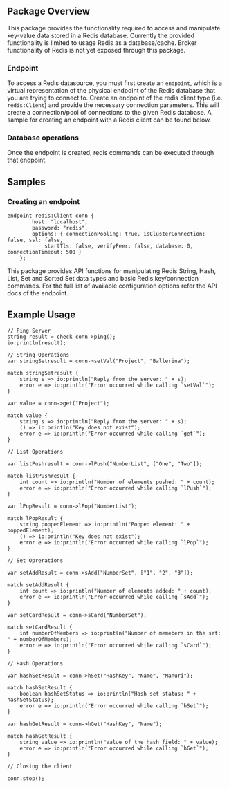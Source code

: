 ## Package Overview

This package provides the functionality required to access and manipulate key-value data stored in a Redis database.
Currently the provided functionality is limited to usage Redis as a database/cache. Broker functionality of Redis is
not yet exposed through this package.

### Endpoint

To access a Redis datasource, you must first create an `endpoint`, which is a virtual representation of the physical
endpoint of the Redis database that you are trying to connect to. Create an endpoint of the redis client type
(i.e. `redis:Client`) and provide the necessary connection parameters. This will create a connection/pool of
connections to the given Redis database. A sample for creating an endpoint with a Redis client can be found
below.

### Database operations

Once the endpoint is created, redis commands can be executed through that endpoint.

## Samples

### Creating an endpoint

```ballerina
endpoint redis:Client conn {
        host: "localhost",
        password: "redis",
        options: { connectionPooling: true, isClusterConnection: false, ssl: false,
            startTls: false, verifyPeer: false, database: 0, connectionTimeout: 500 }
    };
```

This package provides API functions for manipulating Redis String, Hash, List, Set and Sorted Set data types and
basic Redis key/connection commands. For the full list of available configuration options refer the API docs of the
endpoint.

## Example Usage
```ballerina
// Ping Server
string result = check conn->ping();
io:println(result);

// String Operations
var stringSetresult = conn->setVal("Project", "Ballerina");

match stringSetresult {
    string s => io:println("Reply from the server: " + s);
    error e => io:println("Error occurred while calling `setVal`");
}

var value = conn->get("Project");

match value {
	string s => io:println("Reply from the server: " + s);
	() => io:println("Key does not exist");
	error e => io:println("Error occurred while calling `get`");
}

// List Operations

var listPushresult = conn->lPush("NumberList", ["One", "Two"]);

match listPushresult {
	int count => io:println("Number of elements pushed: " + count);
	error e => io:println("Error occurred while calling `lPush`");
}

var lPopResult = conn->lPop("NumberList");

match lPopResult {
	string poppedElement => io:println("Popped element: " + poppedElement);
	() => io:println("Key does not exist");
	error e => io:println("Error occurred while calling `lPop`");
}

// Set Oprerations

var setAddResult = conn->sAdd("NumberSet", ["1", "2", "3"]);

match setAddResult {
	int count => io:println("Number of elements added: " + count);
	error e => io:println("Error occurred while calling `sAdd`");
}

var setCardResult = conn->sCard("NumberSet");

match setCardResult {
	int numberOfMembers => io:println("Number of memebers in the set: " + numberOfMembers);
	error e => io:println("Error occurred while calling `sCard`");
}

// Hash Operations

var hashSetResult = conn->hSet("HashKey", "Name", "Manuri");

match hashSetResult {
	boolean hashSetStatus => io:println("Hash set status: " + hashSetStatus);
	error e => io:println("Error occurred while calling `hSet`");
}

var hashGetResult = conn->hGet("HashKey", "Name");

match hashGetResult {
	string value => io:println("Value of the hash field: " + value);
	error e => io:println("Error occurred while calling `hGet`");
}

// Closing the client

conn.stop();
```
